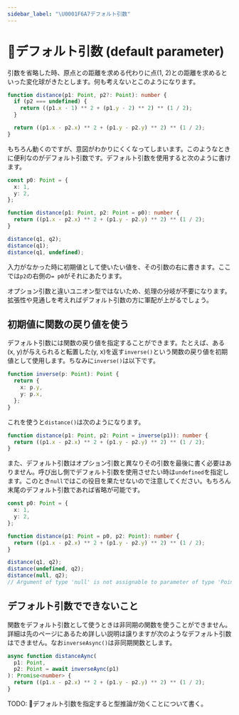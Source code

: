 ```yaml
---
sidebar_label: "\U0001F6A7デフォルト引数"
---
```


# 🚧デフォルト引数 (default parameter)

引数を省略した時、原点との距離を求める代わりに点(1, 2)との距離を求めるといった変化球がきたとします。何も考えないとこのようになります。

```typescript
function distance(p1: Point, p2?: Point): number {
  if (p2 === undefined) {
    return ((p1.x - 1) ** 2 + (p1.y - 2) ** 2) ** (1 / 2);
  }

  return ((p1.x - p2.x) ** 2 + (p1.y - p2.y) ** 2) ** (1 / 2);
}
```

もちろん動くのですが、意図がわかりにくくなってしまいます。このようなときに便利なのがデフォルト引数です。デフォルト引数を使用すると次のように書けます。

```typescript
const p0: Point = {
  x: 1,
  y: 2,
};

function distance(p1: Point, p2: Point = p0): number {
  return ((p1.x - p2.x) ** 2 + (p1.y - p2.y) ** 2) ** (1 / 2);
}

distance(q1, q2);
distance(q1);
distance(q1, undefined);
```

入力がなかった時に初期値として使いたい値を、その引数の右に書きます。ここでは`p2`の右側の`= p0`がそれにあたります。

オプション引数と違いユニオン型ではないため、処理の分岐が不要になります。拡張性や見通しを考えればデフォルト引数の方に軍配が上がるでしょう。

## 初期値に関数の戻り値を使う

デフォルト引数には関数の戻り値を指定することができます。たとえば、ある(x, y)が与えられると転置した(y, x)を返す`inverse()`という関数の戻り値を初期値として使用します。ちなみに`inverse()`は以下です。

```typescript
function inverse(p: Point): Point {
  return {
    x: p.y,
    y: p.x,
  };
}
```

これを使うと`distance()`は次のようになります。

```typescript
function distance(p1: Point, p2: Point = inverse(p1)): number {
  return ((p1.x - p2.x) ** 2 + (p1.y - p2.y) ** 2) ** (1 / 2);
}
```

また、デフォルト引数はオプション引数と異なりその引数を最後に書く必要はありません。呼び出し側でデフォルト引数を使用させたい時は`undefined`を指定します。このとき`null`ではこの役目を果たせないので注意してください。もちろん末尾のデフォルト引数であれば省略が可能です。

```typescript
const p0: Point = {
  x: 1,
  y: 2,
};

function distance(p1: Point = p0, p2: Point): number {
  return ((p1.x - p2.x) ** 2 + (p1.y - p2.y) ** 2) ** (1 / 2);
}

distance(q1, q2);
distance(undefined, q2);
distance(null, q2);
// Argument of type 'null' is not assignable to parameter of type 'Point | undefined'.
```

## デフォルト引数でできないこと

関数をデフォルト引数として使うときは非同期の関数を使うことができません。詳細は先のページにあるため詳しい説明は譲りますが次のようなデフォルト引数はできません。なお`inverseAsync()`は非同期関数とします。

```typescript
async function distanceAync(
  p1: Point,
  p2: Point = await inverseAync(p1)
): Promise<number> {
  return ((p1.x - p2.x) ** 2 + (p1.y - p2.y) ** 2) ** (1 / 2);
}
```

TODO: 🚧デフォルト引数を指定すると型推論が効くことについて書く。
